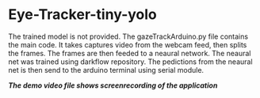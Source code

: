# Eye-Tracker-tiny-yolo
The trained model is not provided. The gazeTrackArduino.py file contains the main code. It takes captures video from the webcam feed,
then splits the frames. The frames are then feeded to a neaural network. The neaural net was trained using darkflow repository.
The pedictions from the neaural net is then send to the arduino terminal using serial module. 

*****The demo video file shows screenrecording of the application*****
